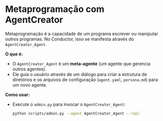 # Metaprogramação com AgentCreator

Metaprogramação é a capacidade de um programa escrever ou manipular outros programas. No Conductor, isso se manifesta através do `AgentCreator_Agent`.

**O que é:**
- O `AgentCreator_Agent` é um **meta-agente** (um agente que gerencia outros agentes).
- Ele guia o usuário através de um diálogo para criar a estrutura de diretórios e os arquivos de configuração (`agent.yaml`, `persona.md`) para um novo agente.

**Como usar:**
- Execute o `admin.py` para invocar o `AgentCreator_Agent`:
  ```bash
  python scripts/admin.py --agent AgentCreator_Agent --repl
  ```
